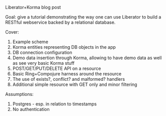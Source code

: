 Liberator+Korma blog post

Goal: give a tutorial demonstrating the way one can use Liberator to build a RESTful webservice backed by a relational database.

Cover:
1. Example scheme
2. Korma entities representing DB objects in the app
4. DB connection configuration
5. Demo data insertion through Korma, allowing to have demo data as well as see very basic Korma stuff
6. POST/GET/PUT/DELETE API on a resource
7. Basic Ring+Compojure harness around the resource
8. The use of exists?, conflict? and malformed? handlers
9. Additional simple resource with GET only and minor filtering

Assumptions:
1. Postgres - esp. in relation to timestamps
2. No authentication